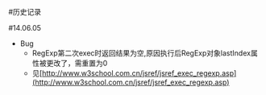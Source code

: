#历史记录


#14.06.05
  * Bug
    * RegExp第二次exec时返回结果为空,原因执行后RegExp对象lastIndex属性被更改了，需重置为0
    * 见[http://www.w3school.com.cn/jsref/jsref_exec_regexp.asp](http://www.w3school.com.cn/jsref/jsref_exec_regexp.asp)
    